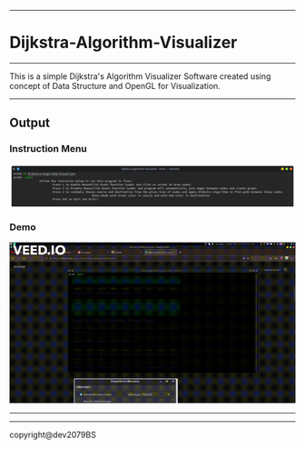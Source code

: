 ***
# Dijkstra-Algorithm-Visualizer
***
This is a simple Dijkstra's Algorithm Visualizer Software created using concept of Data Structure and OpenGL for Visualization.
***
## Output
### Instruction Menu
![Instruction Menu](./Output/InstructionMenu.png)

### Demo
![Instruction Menu](./Output/Demo.gif)
***
***
copyright@dev2079BS
